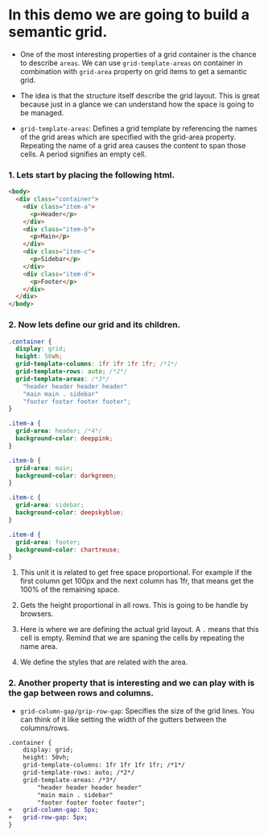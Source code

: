 # In this demo we are going to build a semantic grid.

- One of the most interesting properties of a grid container is the chance to describe `areas`. We can use `grid-template-areas` on container in combination with `grid-area` property on grid items to get a semantic grid.

- The idea is that the structure itself describe the grid layout. This is great because just in a glance we can understand how the space is going to be managed.

- `grid-template-areas`: Defines a grid template by referencing the names of the grid areas which are specified with the grid-area property. Repeating the name of a grid area causes the content to span those cells. A period signifies an empty cell.

### 1. Lets start by placing the following html.

```html index.html
<body>
  <div class="container">
    <div class="item-a">
      <p>Header</p>
    </div>
    <div class="item-b">
      <p>Main</p>
    </div>
    <div class="item-c">
      <p>Sidebar</p>
    </div>
    <div class="item-d">
      <p>Footer</p>
    </div>
  </div>
</body>
```

### 2. Now lets define our grid and its children.

```css style.css
.container {
  display: grid;
  height: 50vh;
  grid-template-columns: 1fr 1fr 1fr 1fr; /*1*/
  grid-template-rows: auto; /*2*/
  grid-template-areas: /*3*/
    "header header header header"
    "main main . sidebar"
    "footer footer footer footer";
}

.item-a {
  grid-area: header; /*4*/
  background-color: deeppink;
}

.item-b {
  grid-area: main;
  background-color: darkgreen;
}

.item-c {
  grid-area: sidebar;
  background-color: deepskyblue;
}

.item-d {
  grid-area: footer;
  background-color: chartreuse;
}
```

1. This unit it is related to get free space proportional. For example if the first column get 100px and the next column has 1fr, that means get the 100% of the remaining space.

2. Gets the height proportional in all rows. This is going to be handle by browsers.

3. Here is where we are defining the actual grid layout. A `.` means that this cell is empty. Remind that we are spaning the cells by repeating the name area.

4. We define the styles that are related with the area.

### 2. Another property that is interesting and we can play with is the gap between rows and columns.

- `grid-column-gap/grip-row-gap`: Specifies the size of the grid lines. You can think of it like setting the width of the gutters between the columns/rows.

```diff
.container {
    display: grid;
    height: 50vh;
    grid-template-columns: 1fr 1fr 1fr 1fr; /*1*/
    grid-template-rows: auto; /*2*/
    grid-template-areas: /*3*/
        "header header header header"
        "main main . sidebar"
        "footer footer footer footer";
+   grid-column-gap: 5px;
+   grid-row-gap: 5px;
}
```
